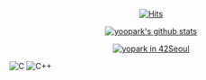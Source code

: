<div align=center>
  
[![Hits](https://hits.seeyoufarm.com/api/count/incr/badge.svg?url=https%3A%2F%2Fgithub.com%2Fyoopark&count_bg=%2379C83D&title_bg=%23555555&icon=&icon_color=%23E7E7E7&title=hits&edge_flat=false)](https://hits.seeyoufarm.com)

[![yoopark's github stats](https://github-readme-stats.vercel.app/api?username=yoopark&show_icons=true&theme=dracula)](https://github.com/anuraghazra/github-readme-stats)

[![yopark in 42Seoul](https://badge42.herokuapp.com/api/stats/yopark)](https://github.com/JaeSeoKim/badge42)

</div>

![C](https://img.shields.io/badge/-C-A8B9CC?style=flat-square&logo=C)
![C++](https://img.shields.io/badge/-C++-00599C?style=flat-square&logo=C++)

